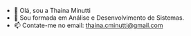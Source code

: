 - 👋 Olá, sou a Thaina Minutti
- 🌱 Sou formada em Análise e Desenvolvimento de Sistemas.
- 📫 Contate-me no email: thaina.cminutti@gmail.com
